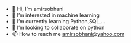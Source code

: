 - 👋 Hi, I’m amirsobhani
- 👀 I’m interested in machine learning
- 🌱 I’m currently learning Python,SQL,...
- 💞️ I’m looking to collaborate on python 
- 📫 How to reach me amirsobhani@yahoo.com

<!---
amirs0b/amirs0b is a ✨ special ✨ repository because its `README.md` (this file) appears on your GitHub profile.
You can click the Preview link to take a look at your changes.
--->
